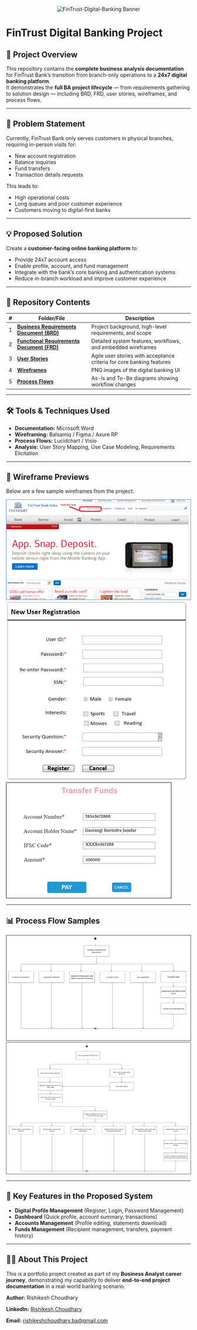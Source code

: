 <p align="center">
    <img src="4_Wireframes/FinTrust_Banner0.png" alt="FinTrust-Digital-Banking Banner">
</p>

# FinTrust Digital Banking Project

## 📌 Project Overview
This repository contains the **complete business analysis documentation** for FinTrust Bank’s transition from branch-only operations to a **24x7 digital banking platform**.  
It demonstrates the **full BA project lifecycle** — from requirements gathering to solution design — including BRD, FRD, user stories, wireframes, and process flows.

---

## 🏦 Problem Statement
Currently, FinTrust Bank only serves customers in physical branches, requiring in-person visits for:
- New account registration
- Balance inquiries
- Fund transfers
- Transaction details requests

This leads to:
- High operational costs
- Long queues and poor customer experience
- Customers moving to digital-first banks

---

## 💡 Proposed Solution
Create a **customer-facing online banking platform** to:
- Provide 24x7 account access
- Enable profile, account, and fund management
- Integrate with the bank’s core banking and authentication systems
- Reduce in-branch workload and improve customer experience

---

## 📂 Repository Contents

| # | Folder/File | Description |
|---|-------------|-------------|
| 1 | [**Business Requirements Document (BRD)**](1_BRD/) | Project background, high-level requirements, and scope |
| 2 | [**Functional Requirements Document (FRD)**](2_FRD/) | Detailed system features, workflows, and embedded wireframes |
| 3 | [**User Stories**](3_User_Stories/) | Agile user stories with acceptance criteria for core banking features |
| 4 | [**Wireframes**](4_Wireframes/) | PNG images of the digital banking UI |
| 5 | [**Process Flows**](5_Process_Flows/) | As-Is and To-Be diagrams showing workflow changes

---

## 🛠 Tools & Techniques Used
- **Documentation:** Microsoft Word  
- **Wireframing:** Balsamiq / Figma / Axure RP  
- **Process Flows:** Lucidchart / Visio  
- **Analysis:** User Story Mapping, Use Case Modeling, Requirements Elicitation

---

## 📸 Wireframe Previews
Below are a few sample wireframes from the project:

![Main Page Wireframe](4_Wireframes/Wireframe_1%20(Main%20Page).png)  
![Registration Page Wireframe](4_Wireframes/Wireframe_3%20(Registration).png)  
![Funds Transfer Wireframe](4_Wireframes/Wireframe_9%20(Transfer%20Funds).png)

---

## 📊 Process Flow Samples
![As-Is Process Flow](5_Process_Flows/As-Is%20Process%20Flow.png)  
![To-Be Process Flow](5_Process_Flows/To-Be%20Process%20Flow.png)

---

## 🎯 Key Features in the Proposed System
- **Digital Profile Management** (Register, Login, Password Management)
- **Dashboard** (Quick profile, account summary, transactions)
- **Accounts Management** (Profile editing, statements download)
- **Funds Management** (Recipient management, transfers, payment history)

---

## 👩‍💼 About This Project
This is a portfolio project created as part of my **Business Analyst career journey**, demonstrating my capability to deliver **end-to-end project documentation** in a real-world banking scenario.

**Author:** Rishikesh Choudhary  

**LinkedIn:** [Rishikesh Choudhary](https://www.linkedin.com/in/rishikesh-choudhary-ba-166100377)  

**Email:** rishikeshchoudhary.ba@gmail.com

